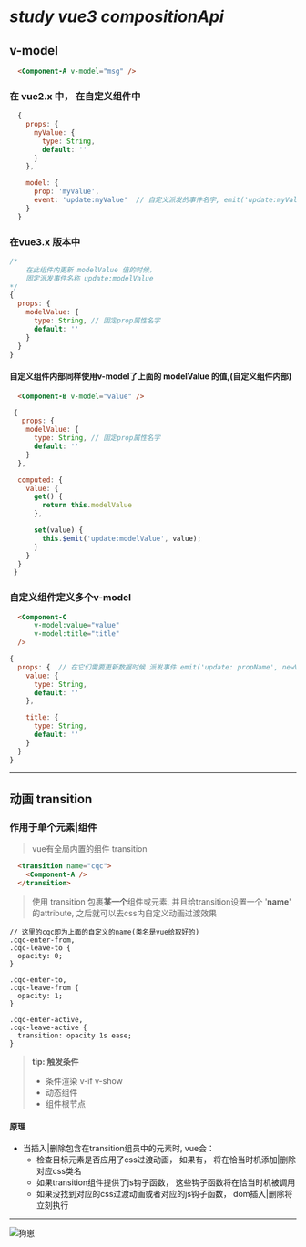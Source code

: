 # ***study vue3 compositionApi***

##  **v-model**


  ```html
    <Component-A v-model="msg" />
  ```

### 在 vue2.x 中， 在自定义组件中

```javascript
  {
    props: {
      myValue: {
        type: String,
        default: ''
      }
    },

    model: {
      prop: 'myValue',
      event: 'update:myValue'  // 自定义派发的事件名字, emit('update:myValue', newValue)
    }
  }
```

### 在vue3.x 版本中

```javascript
/* 
    在此组件内更新 modelValue 值的时候，
    固定派发事件名称 update:modelValue
*/
{
  props: {
    modelValue: {
      type: String, // 固定prop属性名字
      default: ''
    }
  }
}
```

#### 自定义组件内部同样使用v-model了上面的 modelValue 的值,(自定义组件内部) 

```html
  <Component-B v-model="value" />
```
      
```javascript 
 {
   props: {
    modelValue: {
      type: String, // 固定prop属性名字
      default: ''
    }
  },

  computed: {
    value: {
      get() {
        return this.modelValue
      },

      set(value) {
        this.$emit('update:modelValue', value);
      }
    }
  }
 }
```

### 自定义组件定义多个v-model

```html
  <Component-C 
      v-model:value="value"
      v-model:title="title"
  />
```

```javascript
{
  props: {  // 在它们需要更新数据时候 派发事件 emit('update: propName', newValue)
    value: {
      type: String,
      default: ''
    },

    title: {
      type: String,
      default: ''
    }
  }
}
```

--- 
## 动画 transition

### 作用于单个元素|组件
> vue有全局内置的组件 transition

```html
  <transition name="cqc">
    <Component-A />
  </transition>
```
> 使用 transition 包裹**某一个**组件或元素, 并且给transition设置一个 '**name**' 的attribute, 之后就可以去css内自定义动画过渡效果
  
```less
// 这里的cqc即为上面的自定义的name(类名是vue给取好的)
.cqc-enter-from,
.cqc-leave-to {
  opacity: 0;
}

.cqc-enter-to,
.cqc-leave-from {
  opacity: 1;
}

.cqc-enter-active,
.cqc-leave-active {
  transition: opacity 1s ease;
}
```

> **tip: 触发条件**
>- 条件渲染 v-if v-show
>- 动态组件
>- 组件根节点

#### 原理
- 当插入|删除包含在transition组员中的元素时, vue会：
   -  检查目标元素是否应用了css过渡动画， 如果有， 将在恰当时机添加|删除对应css类名
   - 如果transition组件提供了js钩子函数， 这些钩子函数将在恰当时机被调用
   - 如果没找到对应的css过渡动画或者对应的js钩子函数， dom插入|删除将立刻执行

--- 
<img title="狗崽" src="https://img2.baidu.com/it/u=851178854,1709478981&fm=26&fmt=auto&gp=0.jpg" />
